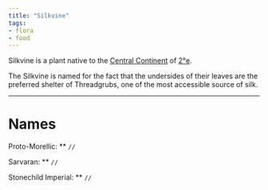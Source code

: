 ```yaml
---
title: "Silkvine"
tags:
- flora
- food
---
```

Silkvine is a plant native to the [Central Continent](locations/2nd-realm/central-continent/central-continent.md) of [2°e](locations/2nd-realm/2nd-realm.md).

The Silkvine is named for the fact that the undersides of their leaves are the preferred shelter of Threadgrubs, one of the most accessible source of silk.

---
# Names
Proto-Morellic: ** `//`

Sarvaran: ** `//`

Stonechild Imperial: ** `//`